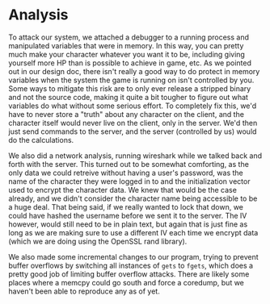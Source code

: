 # Analysis
To attack our system, we attached a debugger to a running process and manipulated variables that were in memory. In this way, you can pretty much make your character whatever you want it to be, including giving yourself more HP than is possible to achieve in game, etc.  As we pointed out in our design doc, there isn't really a good way to do protect in memory variables when the system the game is running on isn't controlled by you.  Some ways to mitigate this risk are to only ever release a stripped binary and not the source code, making it quite a bit tougher to figure out what variables do what without some serious effort.  To completely fix this, we'd have to never store a "truth" about any character on the client, and the character itself would never live on the client, only in the server.  We'd then just send commands to the server, and the server (controlled by us) would do the calculations.

We also did a network analysis, running wireshark while we talked back and forth with the server.  This turned out to be somewhat comforting, as the only data we could retreive without having a user's password, was the name of the character they were logged in to and the initialization vector used to encrypt the character data.  We knew that would be the case already, and we didn't consider the character name being accessible to be a huge deal. That being said, if we really wanted to lock that down, we could have hashed the username before we sent it to the server. The IV however, would still need to be in plain text, but again that is just fine as long as we are making sure to use a different IV each time we encrypt data (which we are doing using the OpenSSL rand library).

We also made some incremental changes to our program, trying to prevent buffer overflows by switching all instances of `gets` to `fgets`, which does a pretty good job of limiting buffer overflow attacks.  There are likely some places where a memcpy could go south and force a coredump, but we haven't been able to reproduce any as of yet.